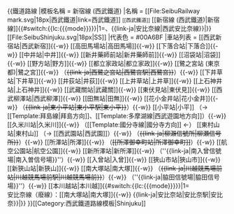 {{鐵道路線
|模板名稱 = 新宿線 (西武鐵道)
|名稱 = [[File:SeibuRailway mark.svg|18px|西武鐵道|link=西武鐵道]] <small>[[西武鐵道]]</small> [[新宿線 (西武鐵道)|新宿線]]{{#switch:{{lc:{{{mode}}}}}|1=、{{link-ja|安比奈線|西武安比奈線}}|}} [[File:SeibuShinjuku.svg|18px|SS]]
|代表色 = #00A6BF
|車站列表 = [[西武新宿站|西武新宿]]{{-w}} [[高田馬場站|高田馬場]]{{-w}} [[下落合站|下落合]]{{-w}} [[中井站|中井]]{{-w}} [[新井藥師前站|新井藥師前]]{{-w}} [[沼袋站|沼袋]]{{-w}} [[野方站|野方]]{{-w}} [[都立家政站|都立家政]]{{-w}} [[鷺之宮站 (東京都)|鷺之宮]]{{-w}} （<del>{{link-ja|西鷺之宮站|西鷺宮駅|西鷺宮}}</del>）{{-w}} [[下井草站|下井草]]{{-w}} [[井荻站|井荻]]{{-w}} [[上井草站|上井草]]{{-w}} [[上石神井站|上石神井]]{{-w}} [[武藏關站|武藏關]]{{-w}} [[東伏見站|東伏見]]{{-w}} [[西武柳澤站|西武柳澤]]{{-w}} [[田無站|田無]]{{-w}} [[花小金井站|花小金井]]{{-w}} （<del>{{link-ja|東小平站|東小平駅|東小平}}</del>）{{-w}} [[小平站|小平]] （→ [[Template:拜島線|拜島方向]]、[[Template:多摩湖線|西武遊園地方向]]）{{-w}} [[久米川站|久米川]]{{-w}} （[[Template:國分寺線|國分寺方向]] ←） [[東村山站|東村山]] （→ [[西武園站|西武園]]）{{-w}} （<del>{{link-ja|柳瀨信號所|柳瀬信号所}}</del>）{{-w}} [[所澤站|所澤]]{{-w}} （<del>[[所澤御幸町站|所澤御幸町]]</del>）{{-w}} [[航空公園站|航空公園]]{{-w}} [[新所澤站|新所澤]]{{-w}} （''{{link-ja|南入曾信號場|南入曽信号場}}''）{{-w}} [[入曾站|入曾]]{{-w}} [[狹山市站|狹山市]]{{-w}} [[新狹山站|新狹山]]{{-w}} [[南大塚站|南大塚]]{{-w}} （<del>{{link-ja|川越競馬場前站|川越競馬場前駅|川越競馬場前}}</del>）{{-w}} （''{{link-ja|脇田信號場|脇田信号場}}''）{{-w}} [[本川越站|本川越]]{{#switch:{{lc:{{{mode}}}}}|1=<br />安比奈線（廢線）：[[南大塚站|南大塚]]{{-w}} {{link-ja|安比奈站|安比奈駅|安比奈}}|}}
}}<noinclude>[[Category:西武鐵道路線模板|Shinjuku]]</noinclude>